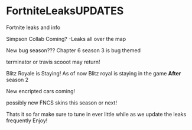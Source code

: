 # FortniteLeaksUPDATES
Fortnite leaks and info

Simpson Collab Coming? -Leaks all over the map

New bug season??? Chapter 6 season 3 is  bug themed

terminator or travis scooot may return!

Blitz Royale is Staying! As of now Blitz royal is staying in the game  **After** season 2

New encripted cars coming! 

possibly new FNCS skins this season or next!

Thats it so far make sure to tune in ever little while as we update the leaks
frequently Enjoy!

